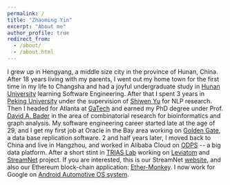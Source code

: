 ```yaml
---
permalink: /
title: "Zhaoming Yin"
excerpt: "About me"
author_profile: true
redirect_from: 
  - /about/
  - /about.html
---
```


I grew up in Hengyang, a middle size city in the province of Hunan, China. 
After 18 years living with my parents, 
I went out my home town for the first time in my life to Changsha and had a joyful undergraduate study in [Hunan University](http://csee.hnu.edu.cn/jgsz/tsxy/rjxy.htm) learning Software Engineering. 
After that I spent 3 years in [Peking University](http://www.ss.pku.edu.cn/) under the supervision of [Shiwen Yu](https://dblp.org/pers/hd/y/Yu:Shiwen) for NLP research. 
Then I headed for Atlanta at [GaTech](https://www.cse.gatech.edu/) and earned my PhD degree under Prof. [David A. Bader](https://scholar.google.com/citations?user=uXUA1pgAAAAJ&hl=en) 
in the area of combinatorial research for bioinformatics and graph analysis. 
My software engineering career started late at the age of 29, and I get my first job at Oracle in the Bay area working on [Golden Gate](https://www.oracle.com/middleware/technologies/goldengate.html), 
a data base replication software. 
2 and half years later, I moved back to China and live in Hangzhou, and worked in Alibaba Cloud on [ODPS](https://www.alibabacloud.com/blog/alibaba-cloud-maxcompute---bringing-data-to-life_374338) -- a big data platform. 
After a short stint in [TRIAS Lab](https://www.trias.one/) working on [Leviatom](https://github.com/trias-lab/Documentation) 
and [StreamNet](https://github.com/StreamUnion/StreamNet/) project. 
If you are interested, this is our StreamNet [website](http://www.streamnet-chain.com), and also our Ethereum block-chain application: [Ether-Monkey](ether-monkey.com).
I now work for Google on [Android Automotive OS system](https://www.theverge.com/2019/10/9/20906777/volvo-xc40-suv-ev-native-android-auto-google-assistant-maps). 

